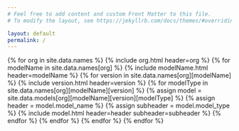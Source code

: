 ```yaml
---
# Feel free to add content and custom Front Matter to this file.
# To modify the layout, see https://jekyllrb.com/docs/themes/#overriding-theme-defaults

layout: default
permalink: /
---
```

<div class="models-body">
    <div class="models-list">
        {% for org in site.data.names %}
            {% include org.html header=org %}
            {% for modelName in site.data.names[org] %}
                {% include modelName.html header=modelName %}
                {% for version in site.data.names[org][modelName] %}
                    {% include version.html header=version %}
                    {% for modelType in site.data.names[org][modelName][version] %}
                        {% assign model = site.data.models[org][modelName][version][modelType] %}
                        {% assign header = model.model_name %}
                        {% assign subheader = model.model_type %}
                        {% include model.html header=header subheader=subheader %}
                    {% endfor %}
                {% endfor %}
            {% endfor %}
        {% endfor %} 
    </div>
</div>